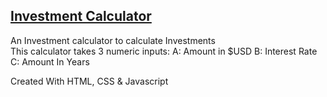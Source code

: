 ## [Investment Calculator](https://gkroon-web.github.io/Investment-Calculator/)  

An Investment calculator to calculate Investments  
This calculator takes 3 numeric inputs: 
A: Amount in $USD 
B: Interest Rate
C: Amount In Years  

Created With HTML, CSS & Javascript
